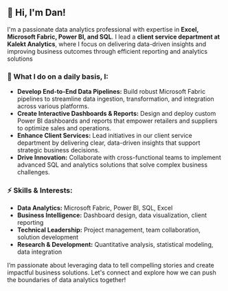 ## 👋 Hi, I'm Dan!

I'm a passionate data analytics professional with expertise in **Excel, Microsoft Fabric, Power BI, and SQL**. I lead a **client service department at Kalekt Analytics**, where I focus on delivering data-driven insights and improving business outcomes through efficient reporting and analytics solutions 

### 🚀 What I do on a daily basis, I:
- **Develop End-to-End Data Pipelines:** Build robust Microsoft Fabric pipelines to streamline data ingestion, transformation, and integration across various platforms.
- **Create Interactive Dashboards & Reports:** Design and deploy custom Power BI dashboards and reports that empower retailers and suppliers to optimize sales and operations.
- **Enhance Client Services:** Lead initiatives in our client service department by delivering clear, data-driven insights that support strategic business decisions.
- **Drive Innovation:** Collaborate with cross-functional teams to implement advanced SQL and analytics solutions that solve complex business challenges.

### ⚡ Skills & Interests:
- **Data Analytics:** Microsoft Fabric, Power BI, SQL, Excel  
- **Business Intelligence:** Dashboard design, data visualization, client reporting  
- **Technical Leadership:** Project management, team collaboration, solution development  
- **Research & Development:** Quantitative analysis, statistical modeling, data integration  

I’m passionate about leveraging data to tell compelling stories and create impactful business solutions. Let's connect and explore how we can push the boundaries of data analytics together!
